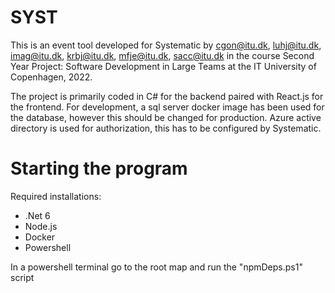 # SYST
This is an event tool developed for Systematic by cgon@itu.dk, luhj@itu.dk, imag@itu.dk, krbj@itu.dk, mfje@itu.dk, sacc@itu.dk in the course Second Year Project: Software Development in Large Teams at the IT University of Copenhagen, 2022.

The project is primarily coded in C# for the backend paired with React.js for the frontend.
For development, a sql server docker image has been used for the database, however this should be changed for production.
Azure active directory is used for authorization, this has to be configured by Systematic.

# Starting the program
Required installations:
  - .Net 6
  - Node.js
  - Docker
  - Powershell

In a powershell terminal go to the root map and run the "npmDeps.ps1" script
